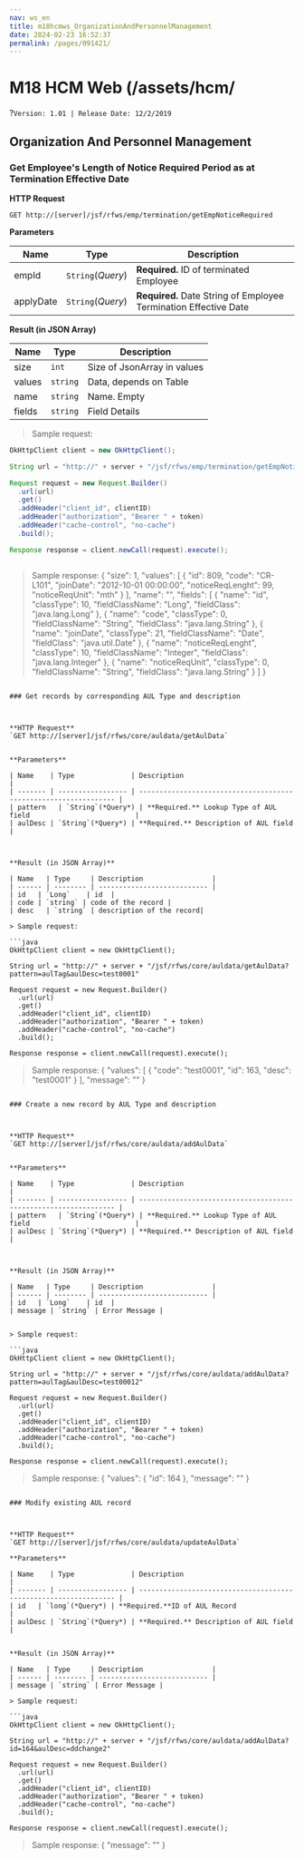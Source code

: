```yaml
---
nav: ws_en
title: m18hcmws_OrganizationAndPersonnelManagement
date: 2024-02-23 16:52:37
permalink: /pages/091421/
---
```


# M18 HCM Web (/assets/hcm/

?`Version: 1.01 | Release Date: 12/2/2019`

## Organization And Personnel Management

### Get Employee's Length of Notice Required Period as at Termination Effective Date



**HTTP Request**

`GET http://[server]/jsf/rfws/emp/termination/getEmpNoticeRequired` 



**Parameters**

| Name      | Type              | Description                                                      |
| --------- | ----------------- | ---------------------------------------------------------------- |
| empId     | `String`(*Query*) | **Required.** ID of terminated Employee                          |
| applyDate | `String`(*Query*) | **Required.** Date String of Employee Termination Effective Date |



**Result (in JSON Array)**

| Name   | Type     | Description                 |
| ------ | -------- | --------------------------- |
| size   | `int`    | Size of JsonArray in values |
| values | `string` | Data, depends on Table      |
| name   | `string` | Name. Empty                 |
| fields | `string` | Field Details               |



> Sample request:

```java
OkHttpClient client = new OkHttpClient();

String url = "http://" + server + "/jsf/rfws/emp/termination/getEmpNoticeRequired?empId=" + empId & applyDate=" + applyDate;

Request request = new Request.Builder()
  .url(url)
  .get()
  .addHeader("client_id", clientID)
  .addHeader("authorization", "Bearer " + token)
  .addHeader("cache-control", "no-cache")
  .build();

Response response = client.newCall(request).execute();



```



> Sample response:
{
    "size": 1,
    "values": [
        {
            "id": 809,
            "code": "CR-L101",
            "joinDate": "2012-10-01 00:00:00",
            "noticeReqLenght": 99,
            "noticeReqUnit": "mth"
        }
    ],
    "name": "",
    "fields": [
        {
            "name": "id",
            "classType": 10,
            "fieldClassName": "Long",
            "fieldClass": "java.lang.Long"
        },
        {
            "name": "code",
            "classType": 0,
            "fieldClassName": "String",
            "fieldClass": "java.lang.String"
        },
        {
            "name": "joinDate",
            "classType": 21,
            "fieldClassName": "Date",
            "fieldClass": "java.util.Date"
        },
        {
            "name": "noticeReqLenght",
            "classType": 10,
            "fieldClassName": "Integer",
            "fieldClass": "java.lang.Integer"
        },
        {
            "name": "noticeReqUnit",
            "classType": 0,
            "fieldClassName": "String",
            "fieldClass": "java.lang.String"
        }
    ]
}
```

### Get records by corresponding AUL Type and description



**HTTP Request** 
`GET http://[server]/jsf/rfws/core/auldata/getAulData` 


**Parameters**

| Name    | Type              | Description                                                      |
| ------- | ----------------- | ---------------------------------------------------------------- |
| pattern   | `String`(*Query*) | **Required.** Lookup Type of AUL field                          |
| aulDesc | `String`(*Query*) | **Required.** Description of AUL field |



**Result (in JSON Array)**

| Name   | Type     | Description                 |
| ------ | -------- | --------------------------- |
| id   | `Long`    | id  |
| code | `string` | code of the record |
| desc   | `string` | description of the record|

> Sample request:

```java
OkHttpClient client = new OkHttpClient();

String url = "http://" + server + "/jsf/rfws/core/auldata/getAulData?pattern=aulTag&aulDesc=test0001"

Request request = new Request.Builder()
  .url(url)
  .get()
  .addHeader("client_id", clientID)
  .addHeader("authorization", "Bearer " + token)
  .addHeader("cache-control", "no-cache")
  .build();

Response response = client.newCall(request).execute();

```


> Sample response:
{
  "values": [
    {
      "code": "test0001",
      "id": 163,
      "desc": "test0001"
    }
  ],
  "message": ""
}
```

### Create a new record by AUL Type and description



**HTTP Request** 
`GET http://[server]/jsf/rfws/core/auldata/addAulData` 


**Parameters**

| Name    | Type              | Description                                                      |
| ------- | ----------------- | ---------------------------------------------------------------- |
| pattern   | `String`(*Query*) | **Required.** Lookup Type of AUL field                          |
| aulDesc | `String`(*Query*) | **Required.** Description of AUL field |



**Result (in JSON Array)**

| Name   | Type     | Description                 |
| ------ | -------- | --------------------------- |
| id   | `Long`    | id  |
| message | `string` | Error Message |


> Sample request:

```java
OkHttpClient client = new OkHttpClient();

String url = "http://" + server + "/jsf/rfws/core/auldata/addAulData?pattern=aulTag&aulDesc=test00012"

Request request = new Request.Builder()
  .url(url)
  .get()
  .addHeader("client_id", clientID)
  .addHeader("authorization", "Bearer " + token)
  .addHeader("cache-control", "no-cache")
  .build();

Response response = client.newCall(request).execute();

```


> Sample response:
{
  "values": {
    "id": 164
  },
  "message": ""
}
```

### Modify existing AUL record



**HTTP Request** 
`GET http://[server]/jsf/rfws/core/auldata/updateAulData` 

**Parameters**

| Name    | Type              | Description                                                      |
| ------- | ----------------- | ---------------------------------------------------------------- |
| id   | `long`(*Query*) | **Required.**ID of AUL Record                         |
| aulDesc | `String`(*Query*) | **Required.** Description of AUL field |


**Result (in JSON Array)**

| Name   | Type     | Description                 |
| ------ | -------- | --------------------------- |
| message | `string` | Error Message |

> Sample request:

```java
OkHttpClient client = new OkHttpClient();

String url = "http://" + server + "/jsf/rfws/core/auldata/addAulData?id=164&aulDesc=ddchange2"

Request request = new Request.Builder()
  .url(url)
  .get()
  .addHeader("client_id", clientID)
  .addHeader("authorization", "Bearer " + token)
  .addHeader("cache-control", "no-cache")
  .build();

Response response = client.newCall(request).execute();

```


> Sample response:
{
  "message": ""
}
```

```
